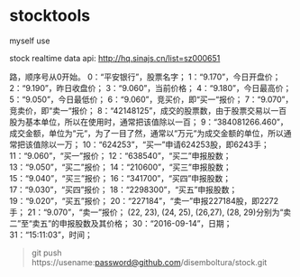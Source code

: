# stocktools
myself use


stock realtime data api:
  http://hq.sinajs.cn/list=sz000651
  
  
  路，顺序号从0开始。
0：“平安银行”，股票名字；
1：“9.170”，今日开盘价；
2：“9.190”，昨日收盘价；
3：“9.060”，当前价格；
4：“9.180”，今日最高价；
5：“9.050”，今日最低价；
6：“9.060”，竞买价，即“买一“报价；
7：“9.070”，竞卖价，即“卖一“报价；
8：“42148125”，成交的股票数，由于股票交易以一百股为基本单位，所以在使用时，通常把该值除以一百；
9：“384081266.460”，成交金额，单位为“元“，为了一目了然，通常以“万元“为成交金额的单位，所以通常把该值除以一万；
10：“624253”，“买一”申请624253股，即6243手；
11：“9.060”，“买一”报价；
12：“638540”，“买二”申报股数；
13：“9.050”，“买二”报价；
14：“210600”，“买三”申报股数；
15：“9.040”，“买三”报价；
16：“341700”，“买四”申报股数；
17：“9.030”，“买四”报价；
18：“2298300”，“买五”申报股数；
19：“9.020”，“买五”报价；
20：“227184”，“卖一”申报227184股，即2272手；
21：“9.070”，“卖一”报价；
(22, 23), (24, 25), (26,27), (28, 29)分别为“卖二”至“卖五”的申报股数及其价格；
30：“2016-09-14”，日期；
31：“15:11:03”，时间；


> git push https://usename:password@github.com/disemboltura/stock.git